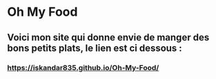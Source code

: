 # Oh My Food

## Voici mon site qui donne envie de manger des bons petits plats, le lien est ci dessous : 
### https://iskandar835.github.io/Oh-My-Food/
